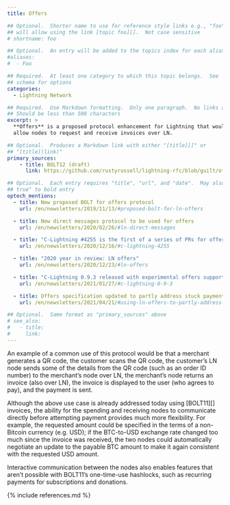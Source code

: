 ```yaml
---
title: Offers

## Optional.  Shorter name to use for reference style links e.g., "foo"
## will allow using the link [topic foo][].  Not case sensitive
# shortname: foo

## Optional.  An entry will be added to the topics index for each alias
#aliases:
#  - Foo

## Required.  At least one category to which this topic belongs.  See
## schema for options
categories:
  - Lightning Network

## Required.  Use Markdown formatting.  Only one paragraph.  No links allowed.
## Should be less than 500 characters
excerpt: >
  **Offers** is a proposed protocol enhancement for Lightning that would
  allow nodes to request and receive invoices over LN.

## Optional.  Produces a Markdown link with either "[title][]" or
## "[title](link)"
primary_sources:
    - title: BOLT12 (draft)
      link: https://github.com/rustyrussell/lightning-rfc/blob/guilt/offers/12-offer-encoding.md

## Optional.  Each entry requires "title", "url", and "date".  May also use "feature:
## true" to bold entry
optech_mentions:
  - title: New proposed BOLT for offers protocol
    url: /en/newsletters/2019/11/13/#proposed-bolt-for-ln-offers

  - title: New direct messages protocol to be used for offers
    url: /en/newsletters/2020/02/26/#ln-direct-messages

  - title: "C-Lightning #4255 is the first of a series of PRs for offers"
    url: /en/newsletters/2020/12/16/#c-lightning-4255

  - title: "2020 year in review: LN offers"
    url: /en/newsletters/2020/12/23/#ln-offers

  - title: "C-Lightning 0.9.3 released with experimental offers support"
    url: /en/newsletters/2021/01/27/#c-lightning-0-9-3

  - title: Offers specification updated to partly address stuck payments
    url: /en/newsletters/2021/04/21/#using-ln-offers-to-partly-address-stuck-payments

## Optional.  Same format as "primary_sources" above
# see_also:
#   - title:
#     link:
---
```

An example of a common use of this protocol would be that a merchant
generates a QR code, the customer scans the QR code, the customer’s LN
node sends some of the details from the QR code (such as an order ID
number) to the merchant’s node over LN, the merchant’s node returns an
invoice (also over LN), the invoice is displayed to the user (who
agrees to pay), and the payment is sent.

Although the above use case is already addressed today using
[BOLT11][] invoices, the ability for the spending and receiving nodes
to communicate directly before attempting payment provides much more
flexibility. For example, the requested amount could be specified in
the terms of a non-Bitcoin currency (e.g. USD); if the BTC-to-USD
exchange rate changed too much since the invoice was received, the two
nodes could automatically negotiate an update to the payable BTC
amount to make it again consistent with the requested USD amount.

Interactive communication between the nodes also enables features that
aren’t possible with BOLT11’s one-time-use hashlocks, such as
recurring payments for subscriptions and donations.

{% include references.md %}
